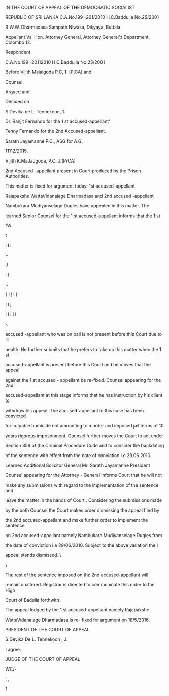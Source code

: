 IN THE COURT OF APPEAL OF THE DEMOCRATIC SOCIALIST

REPUBLIC OF SRI LANKA C.A.No.199 -201/2010 H.C.Baddulla No.25/2001

R.W.W. Dharmadasa Sampath Niwasa, Dikyaya, Buttala.

Appellant Vs. Hon. Attorney General, Attorney General's Department, Colombo 12.

Respondent

C.A.No.199 -20112010 H.C.Baddulla No.25/2001

Before Vijith Malalgoda P.C, 1. (PICA) and

Counsel

Argued and

Decided on

S.Devika de L. Tennekoon, 1.

Dr. Ranjit Fernando for the 1 st accused-appellant'

Tenny Fernando for the 2nd Accused-appellant.

Sarath Jayamanne P.C., ASG for A.G.

11112/2015.

Vijith K.MaJaJgoda, P.C. J.(P/CA)

2nd Accused -appellant present in Court produced by the Prison Authorities.

This matter is fixed for argument today. 1st accused-appellant

Rajapakshe WattaVidanalage Dharmadasa and 2nd accused -appellant

Nambukara Mudiyanselage Dugles have appealed in this matter. The

learned Senior Counsel for the 1 st accused-appellant informs that the 1 st

fW

t

I I I

~

J

i I

~

1 I ! I I

I I j

I I I I I

~

accused -appellant who was on bail is not present before this Court due to ill

health. He further submits that he prefers to take up this matter when the 1 st

accused-appellant is present before this Court and he moves that the appeal

against the 1 st accused - appellant be re-fixed. Counsel appearing for the 2nd

accused-appellant at this stage informs that he has instruction by his client to

withdraw his appeal. The accused-appellant in this case has been convicted

for culpable homicide not amounting to murder and imposed jail terms of 10

years rigorous imprisonment. Counsel further moves the Court to act under

Section 359 of the Criminal Procedure Code and to consider the backdating

of the sentence with effect from the date of conviction i.e.29.06.2010.

Learned Additional Solicitor General Mr. Sarath Jayamanne President

Counsel appearing for the Attorney - General informs Court that he will not

make any submissions with regard to the implementation of the sentence and

leave the matter in the hands of Court . Considering the submissions made

by the both Counsel the Court makes order dismissing the appeal filed by

the 2nd accused-appellant and make further order to implement the sentence

on 2nd accused-appellant namely Nambukara Mudiyanselage Dugles from

the date of conviction i.e 29/06/2010. Subject to the above variation the I

appeal stands dismissed. \

\

The rest of the sentence imposed on the 2nd accused-appellant will

remain unaltered. Registrar is directed to communicate this order to the High

Court of Badulla forthwith.

The appeal lodged by the 1 st accused-appellant namely Rajapakshe

WattaVidanalage Dharmadasa is re- fixed for argument on 18/5/2016.

PRESIDENT OF THE COURT OF APPEAL

S.Devika De L. Tennekoon , J.

I agree.

JUDGE OF THE COURT OF APPEAL

WC/-

: ,

1